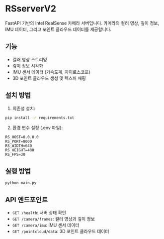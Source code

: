 # RSserverV2

FastAPI 기반의 Intel RealSense 카메라 서버입니다. 카메라의 컬러 영상, 깊이 정보, IMU 데이터, 그리고 포인트 클라우드 데이터를 제공합니다.

## 기능

- 컬러 영상 스트리밍
- 깊이 정보 시각화
- IMU 센서 데이터 (가속도계, 자이로스코프)
- 3D 포인트 클라우드 생성 및 텍스처 매핑

## 설치 방법

1. 의존성 설치:
```bash
pip install -r requirements.txt
```

2. 환경 변수 설정 (.env 파일):
```env
RS_HOST=0.0.0.0
RS_PORT=8000
RS_WIDTH=640
RS_HEIGHT=480
RS_FPS=30
```

## 실행 방법

```bash
python main.py
```

## API 엔드포인트

- `GET /health`: 서버 상태 확인
- `GET /camera/frames`: 컬러 영상과 깊이 정보
- `GET /camera/imu`: IMU 센서 데이터
- `GET /pointcloud/data`: 3D 포인트 클라우드 데이터